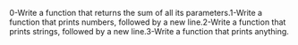 0-Write a function that returns the sum of all its parameters.1-Write a function that prints numbers, followed by a new line.2-Write a function that prints strings, followed by a new line.3-Write a function that prints anything.
